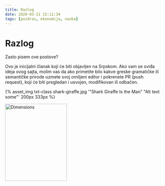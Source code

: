 ```yaml
---
title: Razlog
date: 2020-03-21 15:11:34
tags: [pozdrav, ekonomija, nauka]
---
```


# Razlog 

Zasto pisem ove postove?

Ovo je inicijalni članak koji će biti objavljen na Srpskom. Ako vam se sviđa ideja ovog sajta, molim vas da ako primetite bilo kakve greske gramatičke ili semantičke prirode uzmete svoj omiljeni editor i pokrenete PR (push request), koji će biti pregledan i usvojen, modifikovan ili odbačen.


{% asset_img txt-class shark-giraffe.jpg '"Shark Giraffe Is the Man" "Alt text some"' 200px 333px %}

<img src="/articles/razlog/shark-giraffe.jpg" width="200" height="250" alt="Dimensions" title="Ih kako">

